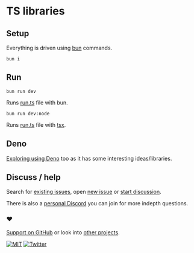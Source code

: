 # TS libraries

## Setup

Everything is driven using [bun](https://bun.sh/) commands.

```
bun i
```

## Run

```
bun run dev
```

Runs [run.ts](run.ts) file with bun.

```
bun run dev:node
```

Runs [run.ts](run.ts) file with [tsx](https://github.com/esbuild-kit/tsx).

<!-- ## Publish libraries

Need to setup a nice way to export things inside [lib](lib) folder to NPM. -->

<!-- ## File structure

- [lib](lib) - library code
- [try](try) - trying things out -->

## Deno

[Exploring using Deno](https://github.com/nikitavoloboev/deno) too as it has some interesting ideas/libraries.

## Discuss / help

Search for [existing issues](../../issues), open [new issue](../../issues/new/choose) or [start discussion](../../discussions).

There is also a [personal Discord](https://discord.com/invite/TVafwaD23d) you can join for more indepth questions.

### ♥️

[Support on GitHub](https://github.com/sponsors/nikitavoloboev) or look into [other projects](https://nikiv.dev/projects).

[![MIT](http://bit.ly/mitbadge)](https://choosealicense.com/licenses/mit/) [![Twitter](http://bit.ly/nikitatweet)](https://twitter.com/nikitavoloboev)
